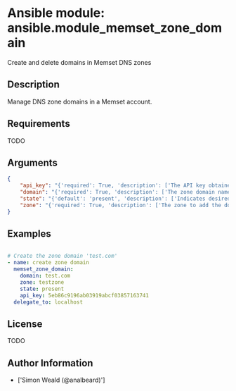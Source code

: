 # Ansible module: ansible.module_memset_zone_domain


Create and delete domains in Memset DNS zones

## Description

Manage DNS zone domains in a Memset account.

## Requirements

TODO

## Arguments

``` json
{
    "api_key": "{'required': True, 'description': ['The API key obtained from the Memset control panel.']}",
    "domain": "{'required': True, 'description': ['The zone domain name. Ensure this value has at most 250 characters.'], 'aliases': ['name']}",
    "state": "{'default': 'present', 'description': ['Indicates desired state of resource.'], 'choices': ['absent', 'present']}",
    "zone": "{'required': True, 'description': ['The zone to add the domain to (this must already exist).']}",
}
```

## Examples


``` yaml

# Create the zone domain 'test.com'
- name: create zone domain
  memset_zone_domain:
    domain: test.com
    zone: testzone
    state: present
    api_key: 5eb86c9196ab03919abcf03857163741
  delegate_to: localhost

```

## License

TODO

## Author Information
  - ['Simon Weald (@analbeard)']
